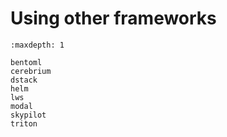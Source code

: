 # Using other frameworks

```{toctree}
:maxdepth: 1

bentoml
cerebrium
dstack
helm
lws
modal
skypilot
triton
```
